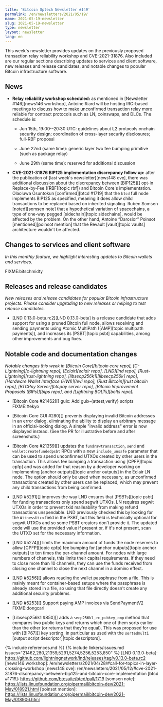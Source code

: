 ```yaml
---
title: 'Bitcoin Optech Newsletter #149'
permalink: /en/newsletters/2021/05/19/
name: 2021-05-19-newsletter
slug: 2021-05-19-newsletter
type: newsletter
layout: newsletter
lang: en
---
```

This week's newsletter provides updates on the previously proposed
transaction relay reliability workshop and CVE-2021-31876.  Also
included are our regular sections describing updates to services and
client software, new releases and release candidates, and notable
changes to popular Bitcoin infrastructure software.

## News

- **Relay reliability workshop scheduled:** as mentioned in [Newsletter
  #146][news146 workshop], Antoine Riard will be hosting IRC-based
  meetings to discuss how to make unconfirmed transaction relay more
  reliable for contract protocols such as LN, coinswaps, and DLCs.  The
  schedule is:

    - Jun 15th, 19:00--20:30 UTC: guidelines about L2 protocols onchain
      security design; coordination of cross-layer security disclosures;
      full-RBF proposal

    - June 22nd (same time): generic layer two fee bumping primitive
      (such as package relay)

    - June 29th (same time): reserved for additional discussion

- **CVE-2021-31876 BIP125 implementation discrepancy follow up:**
  after the publication of [last week's newsletter][news148 cve], there was
  additional discussion about the discrepancy between [BIP125][] opt-in
  Replace-by-Fee ([RBF][topic rbf]) and Bitcoin Core's implementation.
  Olaoluwa Osuntokun [confirmed][btcd #1719] that the `btcd` full node
  implements BIP125 as specified, meaning it does allow child
  transactions to be replaced based on inherited signaling.  Ruben
  Somsen [noted][somsen note] that a hypothetical variation of spacechains, a type of
  one-way pegged [sidechain][topic sidechains], would be affected by the
  problem.  On the other hand, Antoine “Darosior” Poinsot [mentioned][poinsot mention] that the
  Revault [vault][topic vaults] architecture wouldn't be affected.

## Changes to services and client software

*In this monthly feature, we highlight interesting updates to Bitcoin
wallets and services.*

FIXME:bitschmidty

## Releases and release candidates

*New releases and release candidates for popular Bitcoin infrastructure
projects.  Please consider upgrading to new releases or helping to test
release candidates.*

- [LND 0.13.0-beta.rc2][LND 0.13.0-beta] is a release candidate that
  adds support for using a pruned Bitcoin full node, allows receiving
  and sending payments using Atomic MultiPath ([AMP][topic multipath payments]),
  and increases its [PSBT][topic psbt] capabilities, among other improvements
  and bug fixes.

## Notable code and documentation changes

*Notable changes this week in [Bitcoin Core][bitcoin core repo],
[C-Lightning][c-lightning repo], [Eclair][eclair repo], [LND][lnd repo],
[Rust-Lightning][rust-lightning repo], [libsecp256k1][libsecp256k1
repo], [Hardware Wallet Interface (HWI)][hwi repo],
[Rust Bitcoin][rust bitcoin repo], [BTCPay Server][btcpay server repo],
[Bitcoin Improvement Proposals (BIPs)][bips repo], and [Lightning
BOLTs][bolts repo].*


- [Bitcoin Core #21462][] guix: Add guix-{attest,verify} scripts FIXME:Xekyo

- [Bitcoin Core GUI #280][] prevents displaying invalid Bitcoin
  addresses in an error dialog, eliminating the ability to display an
  arbitrary message in an official-looking dialog.  A simple "invalid
  address" error is now displayed instead.  (See the PR for illustrative
  before and after screenshots.)

- [Bitcoin Core #21359][] updates the `fundrawtransaction`, `send` and
  `walletcreatefundedpsbt` RPCs with a new `include_unsafe` parameter
  that can be used to spend unconfirmed UTXOs created by other users in
  the transaction.  This allows fee bumping a transaction using
  [CPFP][topic cpfp] and was added for that reason by a developer
  working on implementing [anchor outputs][topic anchor outputs] in the
  Eclair LN node.  The option should only be used when necessary, as
  unconfirmed transactions created by other users can be replaced, which
  may prevent any child transactions from being confirmed.

- [LND #5291][] improves the way LND ensures that [PSBTs][topic psbt] for
  funding transactions only spend segwit UTXOs.  LN requires segwit UTXOs
  in order to prevent txid malleability from making refund
  transactions unspendable.  LND previously checked this by looking for
  the `WitnessUtxo` field in the PSBT, but this field is technically
  optional for segwit UTXOs and so some PSBT creators don't provide it.
  The updated code will use the provided value if present or, if it's
  not present, scan the UTXO set for the necessary information.

- [LND #5274][] limits the maximum amount of funds the node reserves to
  allow [CPFP][topic cpfp] fee bumping for [anchor outputs][topic anchor
  outputs] to ten times the per-channel amount.  For nodes with large
  numbers of channels, this limits their capital requirements.  If they
  need to close more than 10 channels, they can use the funds received
  from closing one channel to close the next channel in a domino effect.

- [LND #5256][] allows reading the wallet passphrase from a file.  This
  is mainly meant for container-based setups where the passphrase is
  already stored in a file, so using that file directly doesn't create
  any additional security problems.

- [LND #5253][] Support paying AMP invoices via SendPaymentV2 FIXME:dongcarl

- [Libsecp256k1 #850][] adds a `secp256k1_ec_pubkey_cmp` method that
  compares two public keys and returns which one of them sorts earlier
  than the other (or returns that they're equal).  This was proposed for
  use with [BIP67][] key sorting, in particular as used with the
  `sortedmulti` [output script descriptor][topic descriptors].

{% include references.md %}
{% include linkers/issues.md issues="21462,280,21359,5291,5274,5256,5253,850" %}
[LND 0.13.0-beta]: https://github.com/lightningnetwork/lnd/releases/tag/v0.13.0-beta.rc2
[news146 workshop]: /en/newsletters/2021/04/28/#call-for-topics-in-layer-crossing-workshop
[news148 cve]: /en/newsletters/2021/05/12/#cve-2021-31876-discrepancy-between-bip125-and-bitcoin-core-implementation
[btcd #1719]: https://github.com/btcsuite/btcd/pull/1719
[somsen note]: https://lists.linuxfoundation.org/pipermail/bitcoin-dev/2021-May/018921.html
[poinsot mention]: https://lists.linuxfoundation.org/pipermail/bitcoin-dev/2021-May/018906.html
